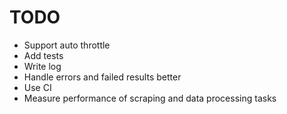 # TODO

- Support auto throttle
- Add tests
- Write log
- Handle errors and failed results better
- Use CI
- Measure performance of scraping and data processing tasks
